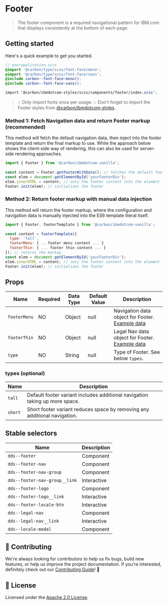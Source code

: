 # Footer

> The footer component is a required navigational pattern for IBM.com that
> displays consistently at the bottom of each page.

## Getting started

Here's a quick example to get you started.

```scss
// yourapplication.scss
@import '@carbon/type/scss/font-face/mono';
@import '@carbon/type/scss/font-face/sans';
@include carbon--font-face-mono();
@include carbon--font-face-sans();

import '@carbon/ibmdotcom-styles/scss/components/footer/index.scss';
```

> 💡 Only import fonts once per usage. 💡 Don't forget to import the Footer
> styles from
> [@carbon/ibmdotcom-styles](https://github.com/carbon-design-system/ibm-dotcom-library/blob/master/packages/styles).

### Method 1: Fetch Navigation data and return Footer markup (recommended)

This method will fetch the default navigation data, then inject into the footer
template and return the final markup to use. While the approach below shows the
client-side way of rendering, this can also be used for server-side rendering
approaches. ​

```javascript
import { Footer } from '@carbon/ibmdotcom-vanilla';
​
const content = Footer.getFooterWithData(); // fetches the default footer content, then returns the footer markup
const elem = document.getElementById('yourFooterDiv');
elem.innerHTML = content; // sets the footer content into the element
Footer.init(elem); // initializes the footer
```

### Method 2: Return footer markup with manual data injection

This method will return the footer markup, where the configuration and
navigation data is manually injected into the ES6 template literal itself. ​

```javascript
import { Footer, footerTemplate } from '@carbon/ibmdotcom-vanilla';
​
const content = footerTemplate({
  type: 'tall',
  footerMenu: { ...footer menu content ... }
  footerThin: { ... footer thin content ... }
}); // returns the markup
const elem = document.getElementById('yourFooterDiv');
elem.innerHTML = content; // sets the footer content into the element
Footer.init(elem); // initializes the footer
```

## Props

| Name         | Required | Data Type | Default Value | Description                                                                                                                                                                              |
| ------------ | -------- | --------- | ------------- | ---------------------------------------------------------------------------------------------------------------------------------------------------------------------------------------- |
| `footerMenu` | NO       | Object    | null          | Navigation data object for Footer. [Example data](https://github.com/carbon-design-system/ibm-dotcom-library/blob/master/packages/react/src/components/Footer/__data__/footer-menu.json) |
| `footerThin` | NO       | Object    | null          | Legal Nav data object for Footer. [Example data](https://github.com/carbon-design-system/ibm-dotcom-library/blob/master/packages/react/src/components/Footer/__data__/footer-thin.json)  |
| `type`       | NO       | String    | null          | Type of Footer. See below `types`.                                                                                                                                                       |

### types (optional)

| Name    | Description                                                                 |
| ------- | --------------------------------------------------------------------------- |
| `tall`  | Default footer variant includes additional navigation taking up more space. |
| `short` | Short footer variant reduces space by removing any additional navigation.   |

## Stable selectors

| Name                          | Description |
| ----------------------------- | ----------- |
| `dds--footer`                 | Component   |
| `dds--footer-nav`             | Component   |
| `dds--footer-nav-group`       | Component   |
| `dds--footer-nav-group__link` | Interactive |
| `dds--footer-logo`            | Component   |
| `dds--footer-logo__link`      | Interactive |
| `dds--footer-locale-btn`      | Interactive |
| `dds--legal-nav`              | Component   |
| `dds--legal-nav__link`        | Interactive |
| `dds--locale-modal`           | Component   |

## 🙌 Contributing

We're always looking for contributors to help us fix bugs, build new features,
or help us improve the project documentation. If you're interested, definitely
check out our
[Contributing Guide](https://github.com/carbon-design-system/ibm-dotcom-library/blob/master/.github/CONTRIBUTING.md)!
👀

## 📝 License

Licensed under the
[Apache 2.0 License](https://github.com/carbon-design-system/ibm-dotcom-library/blob/master/LICENSE).
